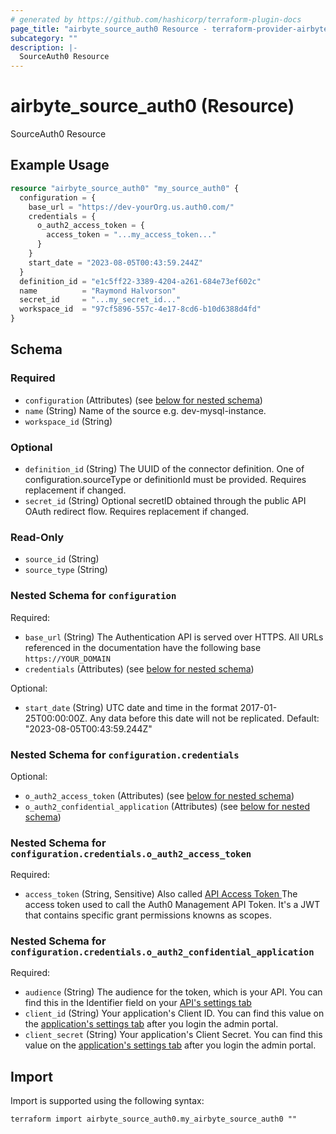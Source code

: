 ```yaml
---
# generated by https://github.com/hashicorp/terraform-plugin-docs
page_title: "airbyte_source_auth0 Resource - terraform-provider-airbyte"
subcategory: ""
description: |-
  SourceAuth0 Resource
---
```


# airbyte_source_auth0 (Resource)

SourceAuth0 Resource

## Example Usage

```terraform
resource "airbyte_source_auth0" "my_source_auth0" {
  configuration = {
    base_url = "https://dev-yourOrg.us.auth0.com/"
    credentials = {
      o_auth2_access_token = {
        access_token = "...my_access_token..."
      }
    }
    start_date = "2023-08-05T00:43:59.244Z"
  }
  definition_id = "e1c5ff22-3389-4204-a261-684e73ef602c"
  name          = "Raymond Halvorson"
  secret_id     = "...my_secret_id..."
  workspace_id  = "97cf5896-557c-4e17-8cd6-b10d6388d4fd"
}
```

<!-- schema generated by tfplugindocs -->
## Schema

### Required

- `configuration` (Attributes) (see [below for nested schema](#nestedatt--configuration))
- `name` (String) Name of the source e.g. dev-mysql-instance.
- `workspace_id` (String)

### Optional

- `definition_id` (String) The UUID of the connector definition. One of configuration.sourceType or definitionId must be provided. Requires replacement if changed.
- `secret_id` (String) Optional secretID obtained through the public API OAuth redirect flow. Requires replacement if changed.

### Read-Only

- `source_id` (String)
- `source_type` (String)

<a id="nestedatt--configuration"></a>
### Nested Schema for `configuration`

Required:

- `base_url` (String) The Authentication API is served over HTTPS. All URLs referenced in the documentation have the following base `https://YOUR_DOMAIN`
- `credentials` (Attributes) (see [below for nested schema](#nestedatt--configuration--credentials))

Optional:

- `start_date` (String) UTC date and time in the format 2017-01-25T00:00:00Z. Any data before this date will not be replicated. Default: "2023-08-05T00:43:59.244Z"

<a id="nestedatt--configuration--credentials"></a>
### Nested Schema for `configuration.credentials`

Optional:

- `o_auth2_access_token` (Attributes) (see [below for nested schema](#nestedatt--configuration--credentials--o_auth2_access_token))
- `o_auth2_confidential_application` (Attributes) (see [below for nested schema](#nestedatt--configuration--credentials--o_auth2_confidential_application))

<a id="nestedatt--configuration--credentials--o_auth2_access_token"></a>
### Nested Schema for `configuration.credentials.o_auth2_access_token`

Required:

- `access_token` (String, Sensitive) Also called <a href="https://auth0.com/docs/secure/tokens/access-tokens/get-management-api-access-tokens-for-testing">API Access Token </a> The access token used to call the Auth0 Management API Token. It's a JWT that contains specific grant permissions knowns as scopes.


<a id="nestedatt--configuration--credentials--o_auth2_confidential_application"></a>
### Nested Schema for `configuration.credentials.o_auth2_confidential_application`

Required:

- `audience` (String) The audience for the token, which is your API. You can find this in the Identifier field on your  <a href="https://manage.auth0.com/#/apis">API's settings tab</a>
- `client_id` (String) Your application's Client ID. You can find this value on the <a href="https://manage.auth0.com/#/applications">application's settings tab</a> after you login the admin portal.
- `client_secret` (String) Your application's Client Secret. You can find this value on the <a href="https://manage.auth0.com/#/applications">application's settings tab</a> after you login the admin portal.

## Import

Import is supported using the following syntax:

```shell
terraform import airbyte_source_auth0.my_airbyte_source_auth0 ""
```
